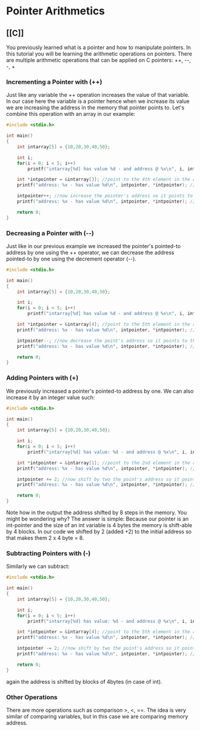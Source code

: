 # Pointer Arithmetics
[[C]]
---

You previously learned what is a pointer and how to manipulate pointers. In this tutorial you will be learning the arithmetic operations on pointers. There are multiple arithmetic operations that can be applied on C pointers: ++, --, -, +

### Incrementing a Pointer with (++)

Just like any variable the ++ operation increases the value of that variable. In our case here the variable is a pointer hence when we increase its value we are increasing the address in the memory that pointer points to. Let's combine this operation with an array in our example:

```c
#include <stdio.h>

int main()
{
    int intarray[5] = {10,20,30,40,50};

    int i;
    for(i = 0; i < 5; i++)
        printf("intarray[%d] has value %d - and address @ %x\n", i, intarray[i], &intarray[i]);

    int *intpointer = &intarray[3]; //point to the 4th element in the array
    printf("address: %x - has value %d\n", intpointer, *intpointer); //print the address of the 4th element

    intpointer++; //now increase the pointer's address so it points to the 5th elemnt in the array
    printf("address: %x - has value %d\n", intpointer, *intpointer); //print the address of the 5th element

    return 0;
}
```

### Decreasing a Pointer with (--)

Just like in our previous example we increased the pointer's pointed-to address by one using the ++ operator, we can decrease the address pointed-to by one using the decrement operator (--).

```c
#include <stdio.h>

int main()
{
    int intarray[5] = {10,20,30,40,50};

    int i;
    for(i = 0; i < 5; i++)
        printf("intarray[%d] has value %d - and address @ %x\n", i, intarray[i], &intarray[i]);

    int *intpointer = &intarray[4]; //point to the 5th element in the array
    printf("address: %x - has value %d\n", intpointer, *intpointer); //print the address of the 5th element

    intpointer--; //now decrease the point's address so it points to the 4th element in the array
    printf("address: %x - has value %d\n", intpointer, *intpointer); //print the address of the 4th element

    return 0;
}
```

### Adding Pointers with (+)

We previously increased a pointer's pointed-to address by one. We can also increase it by an integer value such:

```c
#include <stdio.h>

int main()
{
    int intarray[5] = {10,20,30,40,50};

    int i;
    for(i = 0; i < 5; i++)
        printf("intarray[%d] has value: %d - and address @ %x\n", i, intarray[i], &intarray[i]);

    int *intpointer = &intarray[1]; //point to the 2nd element in the array
    printf("address: %x - has value %d\n", intpointer, *intpointer); //print the address of the 2nd element

    intpointer += 2; //now shift by two the point's address so it points to the 4th element in the array
    printf("address: %x - has value %d\n", intpointer, *intpointer); //print the addres of the 4th element

    return 0;
}
```

Note how in the output the address shifted by 8 steps in the memory. You might be wondering why? The answer is simple: Because our pointer is an int-pointer and the size of an int variable is 4 bytes the memory is shift-able by 4 blocks. In our code we shifted by 2 (added +2) to the initial address so that makes them 2 x 4 byte = 8.

### Subtracting Pointers with (-)

Similarly we can subtract:

```c
#include <stdio.h>

int main()
{
    int intarray[5] = {10,20,30,40,50};

    int i;
    for(i = 0; i < 5; i++)
        printf("intarray[%d] has value: %d - and address @ %x\n", i, intarray[i], &intarray[i]);

    int *intpointer = &intarray[4]; //point to the 5th element in the array
    printf("address: %x - has value %d\n", intpointer, *intpointer); //print the address of the 5th element

    intpointer -= 2; //now shift by two the point's address so it points to the 3rd element in the array
    printf("address: %x - has value %d\n", intpointer, *intpointer); //print the address of the 3rd element

    return 0;
}
```

again the address is shifted by blocks of 4bytes (in case of int).

### Other Operations

There are more operations such as comparison >, <, ==. The idea is very similar of comparing variables, but in this case we are comparing memory address.